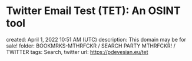 # Twitter Email Test (TET): An OSINT tool

created: April 1, 2022 10:51 AM (UTC)
description: This domain may be for sale!
folder: BOOKMRKS-MTHRFCKR / SEARCH PARTY MTHRFCKR! / TWITTER
tags: Search, twitter
url: https://pdevesian.eu/tet